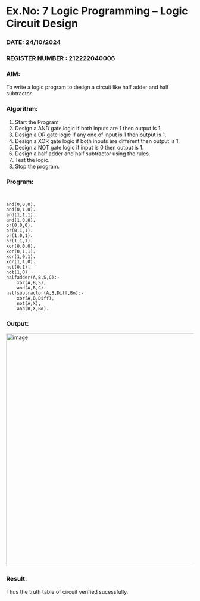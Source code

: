 # Ex.No: 7  Logic Programming –  Logic Circuit Design
### DATE:   24/10/2024                                                                     
### REGISTER NUMBER :  212222040006
### AIM: 
To write a logic program to design a circuit like half adder and half subtractor.
###  Algorithm:
1. Start the Program
2. Design a AND gate logic if both inputs are 1 then output is 1.
3. Design a OR gate logic if any one of input is 1 then output is 1.
4. Design a XOR gate logic if both inputs are different then output is 1.
5. Design a NOT gate logic if input is 0 then output is 1.
6. Design a half adder and half subtractor using the rules.
7. Test the logic.
8. Stop the program.

### Program:

```


and(0,0,0).
and(0,1,0).
and(1,1,1).
and(1,0,0).
or(0,0,0).
or(0,1,1).
or(1,0,1).
or(1,1,1).
xor(0,0,0).
xor(0,1,1).
xor(1,0,1).
xor(1,1,0).
not(0,1).
not(1,0).
halfadder(A,B,S,C):-
    xor(A,B,S),
    and(A,B,C).
halfsubtractor(A,B,Diff,Bo):-
    xor(A,B,Diff),
    not(A,X),
    and(B,X,Bo).
```









### Output:

<img width="626" alt="image" src="https://github.com/user-attachments/assets/6299e863-7001-4914-9acc-f45e1d2fb0b9">


### Result:
Thus the truth table of circuit verified sucessfully.
